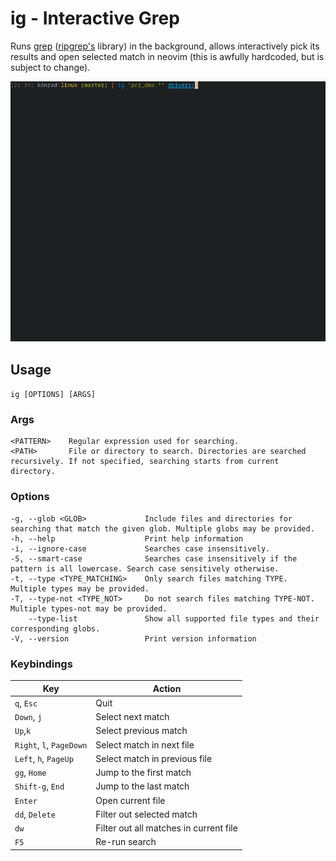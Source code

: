 # ig - Interactive Grep
Runs [grep](https://crates.io/crates/grep) ([ripgrep's](https://github.com/BurntSushi/ripgrep/) library) in the background, allows interactively pick its results and open selected match in neovim (this is awfully hardcoded, but is subject to change).

<img src="./assets/demo.gif"/>

## Usage
`ig [OPTIONS] [ARGS]`

### Args
```
<PATTERN>    Regular expression used for searching.
<PATH>       File or directory to search. Directories are searched recursively. If not specified, searching starts from current directory.
```

### Options
```
-g, --glob <GLOB>             Include files and directories for searching that match the given glob. Multiple globs may be provided.
-h, --help                    Print help information
-i, --ignore-case             Searches case insensitively.
-S, --smart-case              Searches case insensitively if the pattern is all lowercase. Search case sensitively otherwise.
-t, --type <TYPE_MATCHING>    Only search files matching TYPE. Multiple types may be provided.
-T, --type-not <TYPE_NOT>     Do not search files matching TYPE-NOT. Multiple types-not may be provided.
    --type-list               Show all supported file types and their corresponding globs.
-V, --version                 Print version information
```

### Keybindings
| Key                                            | Action                                         |
|------------------------------------------------|------------------------------------------------|
| `q`, `Esc`                                     | Quit                                           |
| `Down`, `j`                                    | Select next match                              |
| `Up`,`k`                                       | Select previous match                          |
| `Right`, `l`, `PageDown`                       | Select match in next file                      |
| `Left`, `h`, `PageUp`                          | Select match in previous file                  |
| `gg`, `Home`                                   | Jump to the first match                        |
| `Shift-g`, `End`                               | Jump to the last match                         |
| `Enter`                                        | Open current file                              |
| `dd`, `Delete`                                 | Filter out selected match                      |
| `dw`                                           | Filter out all matches in current file         |
| `F5`                                           | Re-run search                                  |
